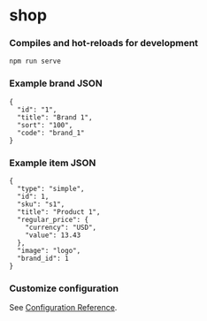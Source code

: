 # shop


### Compiles and hot-reloads for development
```
npm run serve
```

### Example brand JSON
```
{
  "id": "1",
  "title": "Brand 1",
  "sort": "100",
  "code": "brand_1"
}
```

### Example item JSON
```
{
  "type": "simple",
  "id": 1,
  "sku": "s1",
  "title": "Product 1",
  "regular_price": {
    "currency": "USD",
    "value": 13.43
  },
  "image": "logo",
  "brand_id": 1
}
```

### Customize configuration
See [Configuration Reference](https://cli.vuejs.org/config/).
